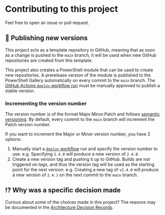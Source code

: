# Contributing to this project

Feel free to open an issue or pull request.

## 🚀 Publishing new versions

This project acts as a template repository in GitHub, meaning that as soon as a change is pushed to the `main` branch, it will be used when new GitHub repositories are created from this template.

This project also creates a PowerShell module that can be used to create new repositories.
A prerelease version of the module is published to the PowerShell Gallery automatically on every commit to the `main` branch.
The [GitHub Actions `deploy` workflow run](https://github.com/deadlydog/PowerShell.ScriptModuleRepositoryTemplate/actions/workflows/build-test-and-deploy-powershell-module.yml) must be manually approved to publish a stable version.

### Incrementing the version number

The version number is of the format Major.Minor.Patch and follows [semantic versioning](https://semver.org).
By default, every commit to the `main` branch will increment the Patch version number.

If you want to increment the Major or Minor version number, you have 2 options:

1. Manually start a [`deploy` workflow](https://github.com/deadlydog/PowerShell.ScriptModuleRepositoryTemplate/actions/workflows/build-test-and-deploy-powershell-module.yml) run and specify the version number to use.
   e.g. Specifying `2.4.0` will produce a new version of `2.4.0`.
1. Create a new version tag and pushing it up to GitHub.
   Builds are not triggered on tags, and thus the version tag will be used as the starting point for the next version.
   e.g. Creating a new tag of `v2.4.0` will produce a new version of `2.4.1` on the next commit to the `main` branch.

## ⁉ Why was a specific decision made

Curious about some of the choices made in this project?
The reasons may be documented in the [Architecture Decision Records](/docs/ArchitectureDecisionRecords/).
